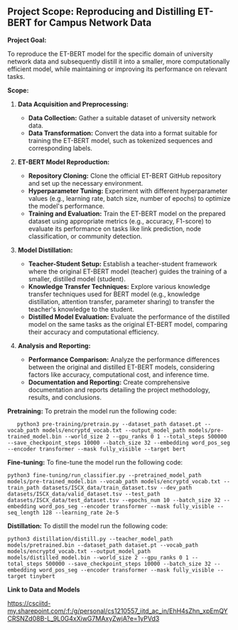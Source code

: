 ## **Project Scope: Reproducing and Distilling ET-BERT for Campus Network Data**

**Project Goal:**

To reproduce the ET-BERT model for the specific domain of university network data and subsequently distill it into a smaller, more computationally efficient model, while maintaining or improving its performance on relevant tasks.

**Scope:**

1. **Data Acquisition and Preprocessing:**
   * **Data Collection:** Gather a suitable dataset of university network data.
   * **Data Transformation:** Convert the data into a format suitable for training the ET-BERT model, such as tokenized sequences and corresponding labels.

2. **ET-BERT Model Reproduction:**
   * **Repository Cloning:** Clone the official ET-BERT GitHub repository and set up the necessary environment.
   * **Hyperparameter Tuning:** Experiment with different hyperparameter values (e.g., learning rate, batch size, number of epochs) to optimize the model's performance.
   * **Training and Evaluation:** Train the ET-BERT model on the prepared dataset using appropriate metrics (e.g., accuracy, F1-score) to evaluate its performance on tasks like link prediction, node classification, or community detection.

3. **Model Distillation:**
   * **Teacher-Student Setup:** Establish a teacher-student framework where the original ET-BERT model (teacher) guides the training of a smaller, distilled model (student).
   * **Knowledge Transfer Techniques:** Explore various knowledge transfer techniques used for BERT model (e.g., knowledge distillation, attention transfer, parameter sharing) to transfer the teacher's knowledge to the student.
   * **Distilled Model Evaluation:** Evaluate the performance of the distilled model on the same tasks as the original ET-BERT model, comparing their accuracy and computational efficiency.

4. **Analysis and Reporting:**
   * **Performance Comparison:** Analyze the performance differences between the original and distilled ET-BERT models, considering factors like accuracy, computational cost, and inference time.
   * **Documentation and Reporting:** Create comprehensive documentation and reports detailing the project methodology, results, and conclusions.

**Pretraining:**
    To pretrain the model run the following code:

       python3 pre-training/pretrain.py --dataset_path dataset.pt --vocab_path models/encryptd_vocab.txt --output_model_path models/pre-trained_model.bin --world_size 2 --gpu_ranks 0 1 --total_steps 500000 --save_checkpoint_steps 10000 --batch_size 32 --embedding word_pos_seg --encoder transformer --mask fully_visible --target bert

**Fine-tuning:**
    To fine-tune the model run the following code:
    
    python3 fine-tuning/run_classifier.py --pretrained_model_path models/pre-trained_model.bin --vocab_path models/encryptd_vocab.txt --train_path datasets/ISCX_data/train_dataset.tsv --dev_path datasets/ISCX_data/valid_dataset.tsv --test_path datasets/ISCX_data/test_dataset.tsv --epochs_num 10 --batch_size 32 --embedding word_pos_seg --encoder transformer --mask fully_visible --seq_length 128 --learning_rate 2e-5
    
    
**Distillation:**
    To distill the model run the following code:

    python3 distillation/distill.py --teacher_model_path models/pretrained.bin --dataset_path dataset.pt --vocab_path models/encryptd_vocab.txt --output_model_path models/distilled_model.bin --world_size 2 --gpu_ranks 0 1 --total_steps 500000 --save_checkpoint_steps 10000 --batch_size 32 --embedding word_pos_seg --encoder transformer --mask fully_visible --target tinybert

**Link to Data and Models**

https://csciitd-my.sharepoint.com/:f:/g/personal/cs1210557_iitd_ac_in/EhH4sZhn_xpEmQYCRSNZd08B-L_9L0G4xXiwG7MAxyZwjA?e=1yPVd3
